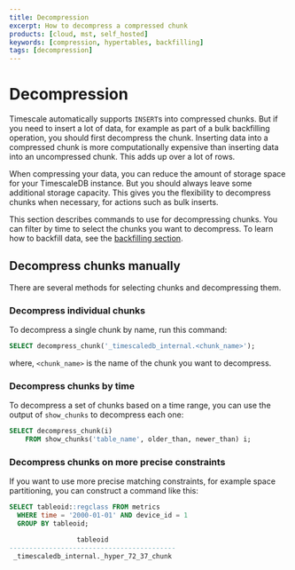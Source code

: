 ```yaml
---
title: Decompression
excerpt: How to decompress a compressed chunk
products: [cloud, mst, self_hosted]
keywords: [compression, hypertables, backfilling]
tags: [decompression]
---
```


# Decompression

Timescale automatically supports `INSERT`s into compressed chunks. But if you
need to insert a lot of data, for example as part of a bulk backfilling
operation, you should first decompress the chunk. Inserting data into a
compressed chunk is more computationally expensive than inserting data into an
uncompressed chunk. This adds up over a lot of rows.

<Highlight type="important">
When compressing your data, you can reduce the amount of storage space for your
TimescaleDB instance. But you should always leave some additional storage
capacity. This gives you the flexibility to decompress chunks when necessary,
for actions such as bulk inserts.
</Highlight>

This section describes commands to use for decompressing chunks. You can filter
by time to select the chunks you want to decompress. To learn how to backfill
data, see the [backfilling section][backfill].

## Decompress chunks manually

There are several methods for selecting chunks and decompressing them.

### Decompress individual chunks

To decompress a single chunk by name, run this command:

```sql
SELECT decompress_chunk('_timescaledb_internal.<chunk_name>');
```

where, `<chunk_name>` is the name of the chunk you want to decompress.

### Decompress chunks by time

To decompress a set of chunks based on a time range, you can use the output of
`show_chunks` to decompress each one:

```sql
SELECT decompress_chunk(i)
    FROM show_chunks('table_name', older_than, newer_than) i;
```

### Decompress chunks on more precise constraints

If you want to use more precise matching constraints, for example space
partitioning, you can construct a command like this:

```sql
SELECT tableoid::regclass FROM metrics
  WHERE time = '2000-01-01' AND device_id = 1
  GROUP BY tableoid;

                 tableoid
------------------------------------------
 _timescaledb_internal._hyper_72_37_chunk
```

[backfill]: /use-timescale/:currentVersion:/compression/backfill-historical-data/
